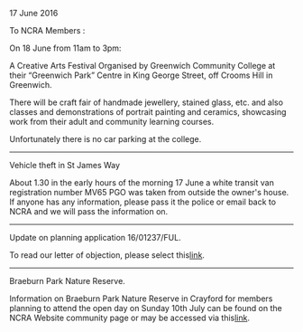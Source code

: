 17 June 2016

To NCRA Members :

On 18 June from 11am to 3pm:

A Creative Arts Festival Organised by Greenwich Community College at their “Greenwich Park” Centre in King George Street, off Crooms Hill in Greenwich.

There will be craft fair of handmade jewellery, stained glass, etc. and also classes and demonstrations of portrait painting and ceramics, showcasing work from their adult and community learning courses.

Unfortunately there is no car parking at the college.

---

Vehicle theft in St James Way

About 1.30 in the early hours of the morning 17 June a white transit van registration number MV65 PGO was taken from outside the owner's house. If anyone has any information, please pass it the police or email back to NCRA and we will pass the information on.

---

Update on planning application 16/01237/FUL.

To read our letter of objection, please select this[link](http://www.northcrayresidents.org.uk/letters/lesure_honeyden_road_1.pdf).

---

Braeburn Park Nature Reserve.

Information on Braeburn Park Nature Reserve in Crayford for members planning to attend the open day on Sunday 10th July can be found on the NCRA Website community page or may be accessed via this[link](http://www.northcrayresidents.org.uk/image/pdfs/braeburn.pdf).
